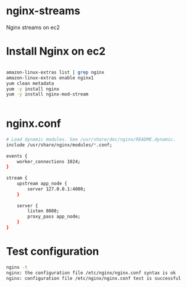 # nginx-streams
Nginx streams on ec2


# Install Nginx on ec2

```bash

amazon-linux-extras list | grep nginx
amazon-linux-extras enable nginx1
yum clean metadata
yum -y install nginx
yum -y install nginx-mod-stream
 
```

# nginx.conf

```bash
# Load dynamic modules. See /usr/share/doc/nginx/README.dynamic.
include /usr/share/nginx/modules/*.conf;
 
events {
    worker_connections 1024;
}
 
stream {
    upstream app_node {
        server 127.0.0.1:4000;
    }
 
    server {
        listen 8080;
        proxy_pass app_node;
    }
}

```

# Test configuration

```bash
nginx -t
nginx: the configuration file /etc/nginx/nginx.conf syntax is ok
nginx: configuration file /etc/nginx/nginx.conf test is successful

```
